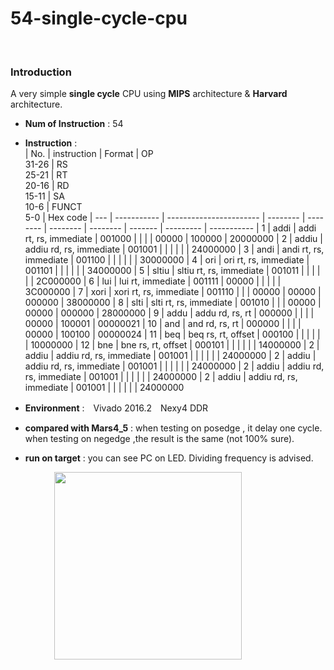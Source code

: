 # 54-single-cycle-cpu

<br>

### Introduction
A very simple <b>single cycle</b> CPU using <b>MIPS</b> architecture & <b>Harvard</b> architecture.

* <b>Num of Instruction</b> : 54
* **Instruction** :  
  | No. | instruction | Format                  | OP <br>31-26 | RS<br> 25-21 | RT<br> 20-16 | RD<br> 15-11 | SA<br> 10-6 | FUNCT<br> 5-0	| Hex code
  | --- | ----------- | ----------------------- | -------- | -------- | -------- | -------- | ------- | --------- | -----------
  | 1   | addi        | addi rt, rs, immediate  |  001000  |          |          |          |  00000  |  100000   | 20000000
  | 2   | addiu       | addiu rd, rs, immediate |  001001  |          |          |          |         |           | 24000000
  | 3   | andi        | andi rt, rs, immediate  |  001100  |          |          |          |         |           | 30000000
  | 4   | ori		      | ori rt, rs, immediate	  |  001101  |          |          |          |         |           | 34000000
  | 5   | sltiu		    | sltiu rt, rs, immediate	|  001011  |          |          |          |         |           | 2C000000
  | 6   | lui		      | lui rt, immediate	      |  001111  |  00000   |          |          |         |           | 3C000000
  | 7   | xori        | xori rt, rs, immediate  |  001110  |          |          |   00000  |  00000  |   000000  | 38000000
  | 8   | slti        | slti rt, rs, immediate  |  001010  |          |          |   00000  |  00000  |   000000  | 28000000
  | 9   | addu	      | addu rd, rs, rt |  000000  |          |          |          |    00000     |    100001       | 00000021
  | 10   | and	     | and rd, rs, rt |  000000  |          |          |          |    00000 |  100100    | 00000024
  | 11   | beq		     | beq rs, rt, offset |  000100  |          |          |          |         |           | 10000000 
  | 12   | bne			  | bne rs, rt, offset |  000101  |          |          |          |         |           | 14000000
  | 2   | addiu       | addiu rd, rs, immediate |  001001  |          |          |          |         |           | 24000000
  | 2   | addiu       | addiu rd, rs, immediate |  001001  |          |          |          |         |           | 24000000
| 2   | addiu       | addiu rd, rs, immediate |  001001  |          |          |          |         |           | 24000000
   | 2   | addiu       | addiu rd, rs, immediate |  001001  |          |          |          |         |           | 24000000


* **Environment** :　Vivado 2016.2　Nexy4 DDR
* **compared with Mars4_5** : when testing on posedge , it delay one cycle. when testing on negedge ,the result is the same (not 100% sure).
* **run on target** : you can see PC on LED. Dividing frequency is advised.

　　　　　<img src="https://user-images.githubusercontent.com/58033867/125728314-ae55d25a-e392-4d7a-b12c-45515f59da99.png" width="300" height="300">


